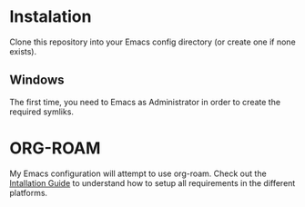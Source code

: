 # Instalation
Clone this repository into your Emacs config directory (or create one if none exists).

## Windows
The first time, you need to Emacs as Administrator in order to create the required symliks.

# ORG-ROAM
My Emacs configuration will attempt to use org-roam. Check out the [Intallation Guide](https://www.orgroam.com/manual.html#Installation) to understand how to setup all requirements in the different platforms.
